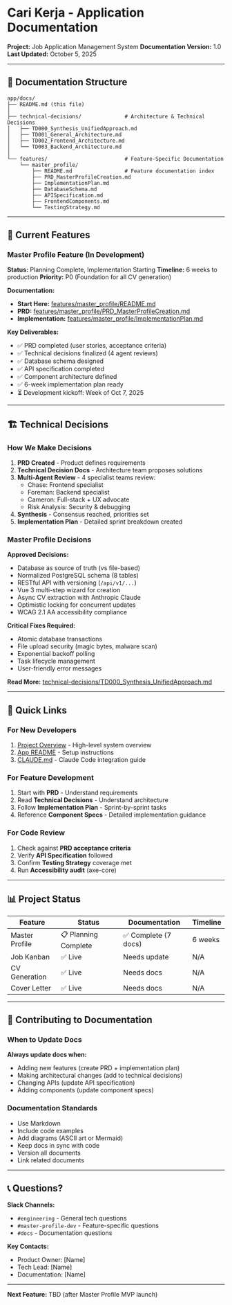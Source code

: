 # Cari Kerja - Application Documentation

**Project:** Job Application Management System
**Documentation Version:** 1.0
**Last Updated:** October 5, 2025

---

## 📁 Documentation Structure

```
app/docs/
├── README.md (this file)
│
├── technical-decisions/              # Architecture & Technical Decisions
│   ├── TD000_Synthesis_UnifiedApproach.md
│   ├── TD001_General_Architecture.md
│   ├── TD002_Frontend_Architecture.md
│   └── TD003_Backend_Architecture.md
│
└── features/                         # Feature-Specific Documentation
    └── master_profile/
        ├── README.md                 # Feature documentation index
        ├── PRD_MasterProfileCreation.md
        ├── ImplementationPlan.md
        ├── DatabaseSchema.md
        ├── APISpecification.md
        ├── FrontendComponents.md
        └── TestingStrategy.md
```

---

## 🎯 Current Features

### Master Profile Feature (In Development)
**Status:** Planning Complete, Implementation Starting
**Timeline:** 6 weeks to production
**Priority:** P0 (Foundation for all CV generation)

**Documentation:**
- **Start Here:** [features/master_profile/README.md](./features/master_profile/README.md)
- **PRD:** [features/master_profile/PRD_MasterProfileCreation.md](./features/master_profile/PRD_MasterProfileCreation.md)
- **Implementation:** [features/master_profile/ImplementationPlan.md](./features/master_profile/ImplementationPlan.md)

**Key Deliverables:**
- ✅ PRD completed (user stories, acceptance criteria)
- ✅ Technical decisions finalized (4 agent reviews)
- ✅ Database schema designed
- ✅ API specification completed
- ✅ Component architecture defined
- ✅ 6-week implementation plan ready
- ⏳ Development kickoff: Week of Oct 7, 2025

---

## 🏗️ Technical Decisions

### How We Make Decisions

1. **PRD Created** - Product defines requirements
2. **Technical Decision Docs** - Architecture team proposes solutions
3. **Multi-Agent Review** - 4 specialist teams review:
   - Chase: Frontend specialist
   - Foreman: Backend specialist
   - Cameron: Full-stack + UX advocate
   - Risk Analysis: Security & debugging
4. **Synthesis** - Consensus reached, priorities set
5. **Implementation Plan** - Detailed sprint breakdown created

### Master Profile Decisions

**Approved Decisions:**
- Database as source of truth (vs file-based)
- Normalized PostgreSQL schema (8 tables)
- RESTful API with versioning (`/api/v1/...`)
- Vue 3 multi-step wizard for creation
- Async CV extraction with Anthropic Claude
- Optimistic locking for concurrent updates
- WCAG 2.1 AA accessibility compliance

**Critical Fixes Required:**
- Atomic database transactions
- File upload security (magic bytes, malware scan)
- Exponential backoff polling
- Task lifecycle management
- User-friendly error messages

**Read More:** [technical-decisions/TD000_Synthesis_UnifiedApproach.md](./technical-decisions/TD000_Synthesis_UnifiedApproach.md)

---

## 🚀 Quick Links

### For New Developers
1. [Project Overview](/Users/user/Documents/cari-kerja/PROJECT_OVERVIEW.md) - High-level system overview
2. [App README](/Users/user/Documents/cari-kerja/app/README.md) - Setup instructions
3. [CLAUDE.md](/Users/user/Documents/cari-kerja/CLAUDE.md) - Claude Code integration guide

### For Feature Development
1. Start with **PRD** - Understand requirements
2. Read **Technical Decisions** - Understand architecture
3. Follow **Implementation Plan** - Sprint-by-sprint tasks
4. Reference **Component Specs** - Detailed implementation guidance

### For Code Review
1. Check against **PRD acceptance criteria**
2. Verify **API Specification** followed
3. Confirm **Testing Strategy** coverage met
4. Run **Accessibility audit** (axe-core)

---

## 📊 Project Status

| Feature | Status | Documentation | Timeline |
|---------|--------|---------------|----------|
| Master Profile | 📋 Planning Complete | ✅ Complete (7 docs) | 6 weeks |
| Job Kanban | ✅ Live | Needs update | N/A |
| CV Generation | ✅ Live | Needs docs | N/A |
| Cover Letter | ✅ Live | Needs docs | N/A |

---

## 🤝 Contributing to Documentation

### When to Update Docs

**Always update docs when:**
- Adding new features (create PRD + implementation plan)
- Making architectural changes (add to technical decisions)
- Changing APIs (update API specification)
- Adding components (update component specs)

### Documentation Standards

- Use Markdown
- Include code examples
- Add diagrams (ASCII art or Mermaid)
- Keep docs in sync with code
- Version all documents
- Link related documents

---

## 📞 Questions?

**Slack Channels:**
- `#engineering` - General tech questions
- `#master-profile-dev` - Feature-specific questions
- `#docs` - Documentation questions

**Key Contacts:**
- Product Owner: [Name]
- Tech Lead: [Name]
- Documentation: [Name]

---

**Next Feature:** TBD (after Master Profile MVP launch)

